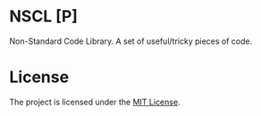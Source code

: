 # NSCL \[P\]
Non-Standard Code Library. A set of useful/tricky pieces of code.

# License
The project is licensed under the [MIT License](https://opensource.org/licenses/MIT).
